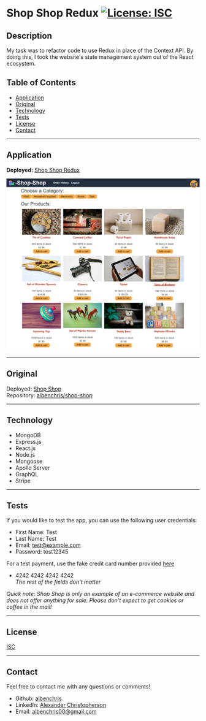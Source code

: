 # **Shop Shop Redux** [![License: ISC](https://img.shields.io/badge/License-ISC-blue.svg)](https://opensource.org/licenses/ISC)

## **Description**
My task was to refactor code to use Redux in place of the Context API. By doing this, I took the website's state management system out of the React ecosystem.


## **Table of Contents**
* [Application](#application)
* [Original](#original)
* [Technology](#technology)
* [Tests](#tests)
* [License](#license)
* [Contact](#contact)


***


## **Application**
**Deployed:** [Shop Shop Redux](https://albenchris-shop-shop-redux.herokuapp.com/)

![book search page](./assets/images/shop-shop.png)


***


## **Original**
Deployed: [Shop Shop](https://albenchris-shop-shop.herokuapp.com/)\
Repository: [albenchris/shop-shop](https://github.com/albenchris/shop-shop)


***


## **Technology**
* MongoDB
* Express.js
* React.js
* Node.js
* Mongoose
* Apollo Server
* GraphQL
* Stripe


***


## **Tests**
If you would like to test the app, you can use the following user credentials:
* First Name: Test
* Last Name: Test
* Email: test@example.com
* Password: test12345

For a test payment, use the fake credit card number provided [here](https://stripe.com/docs/testing)
* 4242 4242 4242 4242\
*The rest of the fields don't matter*

*Quick note: Shop Shop is only an example of an e-commerce website and does not offer anything for sale. Please don't expect to get cookies or coffee in the mail!*


***


## **License**
[ISC](https://opensource.org/licenses/ISC)


***


## **Contact**
Feel free to contact me with any questions or comments!
* Github: [albenchris](https://github.com/albenchris)
* LinkedIn: [Alexander Christopherson](https://www.linkedin.com/in/alexander-christopherson-2b32085a/)
* Email: albenchris00@gmail.com
